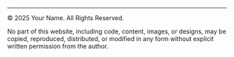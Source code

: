 ---

© 2025 Your Name. All Rights Reserved.

No part of this website, including code, content, images, or designs, may be copied, reproduced, distributed, or modified in any form without explicit written permission from the author.
